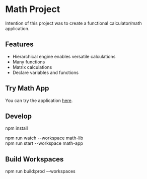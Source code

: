 # Math Project

Intention of this project was to create a functional calculator/math application.

## Features
* Hierarchical engine enables versatile calculations
* Many functions
* Matrix calculations
* Declare variables and functions

## Try Math App
You can try the application [here](https://stefaninc.github.io/math-app/index.html).

## Develop
npm install

npm run watch --workspace math-lib  
npm run start --workspace math-app

## Build Workspaces
npm run build:prod --workspaces

